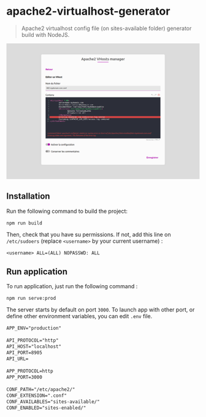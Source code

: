 # apache2-virtualhost-generator

> Apache2 virtualhost config file (on sites-available folder) generator build with NodeJS.

![Editer une configuration](/static/images/pic1.png)

## Installation
Run the following command to build the project:
```
npm run build
```
Then, check that you have su permissions. If not, add this line on `/etc/sudoers` (replace `<username>` by your current username) :
```
<username> ALL=(ALL) NOPASSWD: ALL
```
## Run application
To run application, just run the following command :
```
npm run serve:prod
```

The server starts by default on port `3000`. To launch app with other port, or define other environment variables, you can edit `.env` file.
```
APP_ENV="production"

API_PROTOCOL="http"
API_HOST="localhost"
API_PORT=8905
API_URL=

APP_PROTOCOL=http
APP_PORT=3000

CONF_PATH="/etc/apache2/"
CONF_EXTENSION=".conf"
CONF_AVAILABLES="sites-available/"
CONF_ENABLED="sites-enabled/"
```